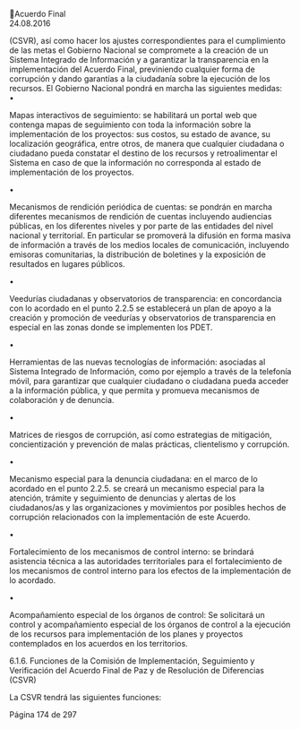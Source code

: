 Acuerdo Final  
24.08.2016  

(CSVR),  así  como  hacer  los  ajustes  correspondientes  para  el  cumplimiento  de  las  metas  el  Gobierno 
Nacional  se  compromete  a  la  creación  de  un  Sistema  Integrado  de  Información  y  a  garantizar  la 
transparencia  en  la  implementación  del  Acuerdo  Final,  previniendo  cualquier  forma  de  corrupción  y 
dando garantías a la ciudadanía sobre la ejecución de los recursos. 
El Gobierno Nacional pondrá en marcha las siguientes medidas:  
•

Mapas interactivos de seguimiento: se habilitará un portal web que contenga mapas de seguimiento 
con toda la información sobre la implementación de los proyectos: sus costos, su estado de avance, 
su  localización  geográfica,  entre  otros,  de  manera  que  cualquier  ciudadana  o  ciudadano  pueda 
constatar  el  destino  de  los  recursos  y  retroalimentar  el  Sistema  en  caso  de  que  la  información  no 
corresponda al estado de implementación de los proyectos.      

•

Mecanismos de rendición periódica de cuentas: se pondrán en marcha diferentes mecanismos de 
rendición  de  cuentas  incluyendo  audiencias  públicas,  en  los  diferentes  niveles  y  por  parte  de  las 
entidades del nivel nacional y territorial. En particular se promoverá la difusión en forma masiva de 
información a través de los medios locales de comunicación, incluyendo emisoras comunitarias, la 
distribución de boletines y la exposición de resultados en lugares públicos.   

•

Veedurías  ciudadanas  y  observatorios  de  transparencia:  en  concordancia  con  lo  acordado  en  el 
punto 2.2.5 se establecerá un plan de apoyo a la creación y promoción de veedurías y observatorios 
de transparencia en especial en las zonas donde se implementen los PDET.  

•

Herramientas  de  las  nuevas  tecnologías  de  información:  asociadas  al  Sistema  Integrado  de 
Información, como por ejemplo a través de la telefonía móvil, para garantizar que cualquier ciudadano 
o  ciudadana  pueda  acceder  a  la  información  pública,  y  que  permita  y  promueva  mecanismos  de  
colaboración y de denuncia.  

•

Matrices de riesgos de corrupción, así como estrategias de mitigación, concientización y prevención 
de malas prácticas, clientelismo y corrupción.  

•

Mecanismo especial para la denuncia ciudadana: en el marco de lo acordado en el punto 2.2.5. se 
creará un mecanismo especial para la atención, trámite y seguimiento de denuncias y alertas de los 
ciudadanos/as y las organizaciones y movimientos por posibles hechos de corrupción relacionados 
con la implementación de este Acuerdo. 

•

Fortalecimiento  de  los  mecanismos  de  control  interno:  se  brindará  asistencia  técnica  a  las 
autoridades territoriales para el fortalecimiento de los mecanismos de control interno para los efectos 
de la implementación de lo acordado.  

•

Acompañamiento  especial  de  los  órganos  de  control:  Se  solicitará  un  control  y  acompañamiento 
especial de los órganos de control a la ejecución de los recursos para implementación de los planes y 
proyectos contemplados en los acuerdos en los territorios. 

 
6.1.6. Funciones de la Comisión de Implementación, Seguimiento y Verificación del Acuerdo Final de 
Paz y de Resolución de Diferencias (CSVR) 
 
La CSVR tendrá las siguientes funciones: 
 
Página 174 de 297 
 

